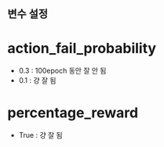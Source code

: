 ## 변수 설정
# action_fail_probability
* 0.3 : 100epoch 동안 잘 안 됨
* 0.1 : 걍 잘 됨

# percentage_reward
* True : 걍 잘 됨
